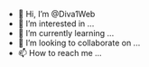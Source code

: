 - 👋 Hi, I’m @Diva1Web
- 👀 I’m interested in ...
- 🌱 I’m currently learning ...
- 💞️ I’m looking to collaborate on ...
- 📫 How to reach me ...

<!---
Diva1Web/Diva1Web is a ✨ special ✨ repository because its `README.md` (this file) appears on your GitHub profile.
You can click the Preview link to take a look at your changes.
--->
